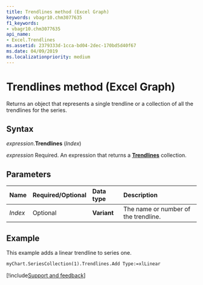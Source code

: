 ```yaml
---
title: Trendlines method (Excel Graph)
keywords: vbagr10.chm3077635
f1_keywords:
- vbagr10.chm3077635
api_name:
- Excel.Trendlines
ms.assetid: 2379333d-1cca-bd04-2dec-170bd5d40f67
ms.date: 04/09/2019
ms.localizationpriority: medium
---
```



# Trendlines method (Excel Graph)

Returns an object that represents a single trendline or a collection of all the trendlines for the series.

## Syntax

_expression_.**Trendlines** (_Index_)

_expression_ Required. An expression that returns a **[Trendlines](Excel.trendlines(collection).md)** collection.


## Parameters

|Name|Required/Optional|Data type|Description|
|:-----|:-----|:-----|:-----|
|_Index_ | Optional |**Variant**| The name or number of the trendline.|

## Example

This example adds a linear trendline to series one.

```vb
myChart.SeriesCollection(1).Trendlines.Add Type:=xlLinear
```

[!include[Support and feedback](~/includes/feedback-boilerplate.md)]